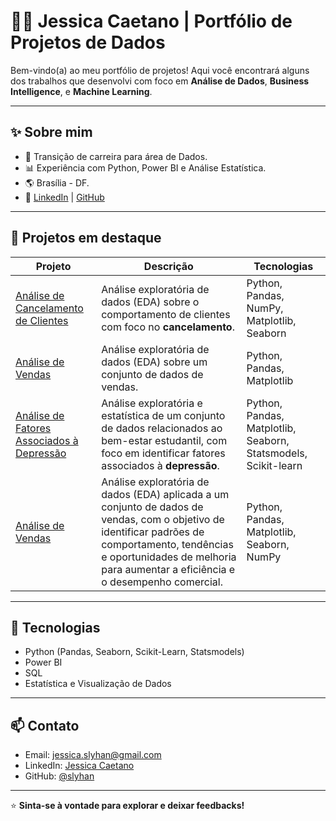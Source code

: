 # 👩‍💻 Jessica Caetano | Portfólio de Projetos de Dados

Bem-vindo(a) ao meu portfólio de projetos! Aqui você encontrará alguns dos trabalhos que desenvolvi com foco em **Análise de Dados**, **Business Intelligence**, e **Machine Learning**.

---

## ✨ Sobre mim

- 💼 Transição de carreira para área de Dados.
- 📊 Experiência com Python, Power BI e Análise Estatística.
- 🌎 Brasília - DF.
- 🔗 [LinkedIn](https://www.linkedin.com/in/jessicacaetano/) | [GitHub](https://github.com/slyhan)

---

## 🚀 Projetos em destaque

| Projeto | Descrição | Tecnologias |
|--------- | --------- | ----------- |
| [Análise de Cancelamento de Clientes](./analiseCancelamento/) | Análise exploratória de dados (EDA) sobre o comportamento de clientes com foco no **cancelamento**. | Python, Pandas, NumPy, Matplotlib, Seaborn |
| [Análise de Vendas](./analiseVendas/) | Análise exploratória de dados (EDA) sobre um conjunto de dados de vendas. | Python, Pandas, Matplotlib |
| [Análise de Fatores Associados à Depressão](./depressão/) | Análise exploratória e estatística de um conjunto de dados relacionados ao bem-estar estudantil, com foco em identificar fatores associados à **depressão**. | Python, Pandas, Matplotlib, Seaborn, Statsmodels, Scikit-learn|
| [Análise de Vendas](./vendas/) | Análise exploratória de dados (EDA) aplicada a um conjunto de dados de vendas, com o objetivo de identificar padrões de comportamento, tendências e oportunidades de melhoria para aumentar a eficiência e o desempenho comercial. | Python, Pandas,  Matplotlib, Seaborn, NumPy |
---

## 🎯 Tecnologias

- Python (Pandas, Seaborn, Scikit-Learn, Statsmodels)
- Power BI
- SQL
- Estatística e Visualização de Dados

---

## 📫 Contato

- Email: jessica.slyhan@gmail.com
- LinkedIn: [Jessica Caetano](https://www.linkedin.com/in/jessicacaetano/)
- GitHub: [@slyhan](https://github.com/slyhan)

---

⭐️ **Sinta-se à vontade para explorar e deixar feedbacks!**
